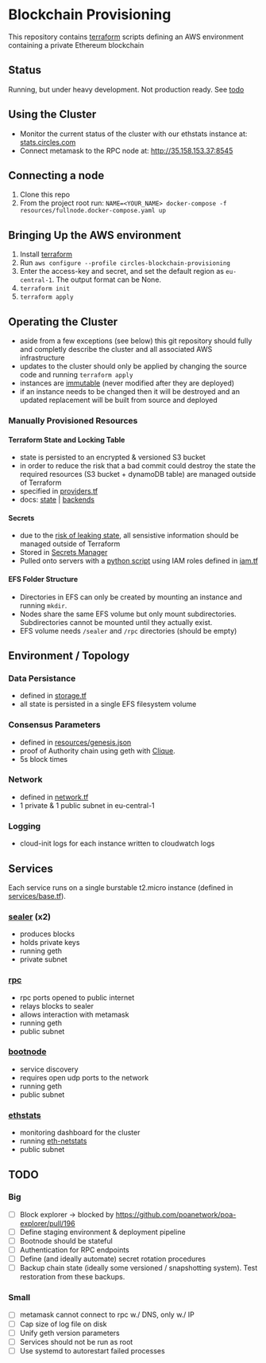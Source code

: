 # Blockchain Provisioning

This repository contains [terraform](https://www.terraform.io/) scripts defining an AWS environment containing a private Ethereum blockchain

## Status

Running, but under heavy development. Not production ready. See [todo](#todo)

## Using the Cluster

- Monitor the current status of the cluster with our ethstats instance at: [stats.circles.com](http://stats.circles-chain.com)
- Connect metamask to the RPC node at: http://35.158.153.37:8545

## Connecting a node

1.  Clone this repo
1.  From the project root run: `NAME=<YOUR_NAME> docker-compose -f resources/fullnode.docker-compose.yaml up`

## Bringing Up the AWS environment

1.  Install [terraform](https://www.terraform.io/)
1.  Run `aws configure --profile circles-blockchain-provisioning`
1.  Enter the access-key and secret, and set the default region as `eu-central-1`. The output format can be None.
1.  `terraform init`
1.  `terraform apply`

## Operating the Cluster

- aside from a few exceptions (see below) this git repository should fully and completly describe the cluster and all associated AWS infrastructure
- updates to the cluster should only be applied by changing the source code and running `terraform apply`
- instances are [immutable](https://www.digitalocean.com/community/tutorials/what-is-immutable-infrastructure) (never modified after they are deployed)
- if an instance needs to be changed then it will be destroyed and an updated replacement will be built from source and deployed

### Manually Provisioned Resources

#### Terraform State and Locking Table

- state is persisted to an encrypted & versioned S3 bucket
- in order to reduce the risk that a bad commit could destroy the state the required resources (S3 bucket + dynamoDB table) are managed outside of Terraform
- specified in [providers.tf](providers.tf)
- docs: [state](https://www.terraform.io/docs/state/index.html) | [backends](https://www.terraform.io/docs/backends/index.html)

#### Secrets

- due to the [risk of leaking state](https://www.terraform.io/docs/state/sensitive-data.html), all sensistive information should be managed outside of Terraform
- Stored in [Secrets Manager](https://aws.amazon.com/secrets-manager/)
- Pulled onto servers with a [python script](services/base/get_secret.py) using IAM roles defined in [iam.tf](secrets.tf)

#### EFS Folder Structure

- Directories in EFS can only be created by mounting an instance and running `mkdir`.
- Nodes share the same EFS volume but only mount subdirectories. Subdirectories cannot be mounted until they actually exist.
- EFS volume needs `/sealer` and `/rpc` directories (should be empty)

## Environment / Topology

### Data Persistance

- defined in [storage.tf](storage.tf)
- all state is persisted in a single EFS filesystem volume

### Consensus Parameters

- defined in [resources/genesis.json](resources/genesis.json)
- proof of Authority chain using geth with [Clique](https://github.com/ethereum/EIPs/issues/225).
- 5s block times

### Network

- defined in [network.tf](network.tf)
- 1 private & 1 public subnet in eu-central-1

### Logging

- cloud-init logs for each instance written to cloudwatch logs

## Services

Each service runs on a single burstable t2.micro instance (defined in [services/base.tf](services/base/main.tf)).

### [sealer](services/sealer/main.tf) (x2)

- produces blocks
- holds private keys
- running geth
- private subnet

### [rpc](services/rpc/main.tf)

- rpc ports opened to public internet
- relays blocks to sealer
- allows interaction with metamask
- running geth
- public subnet

### [bootnode](services/bootnode/main.tf)

- service discovery
- requires open udp ports to the network
- running geth
- public subnet

### [ethstats](services/ethstats.tf)

- monitoring dashboard for the cluster
- running [eth-netstats](https://github.com/cubedro/eth-netstats)
- public subnet

## TODO

### Big

- [ ] Block explorer -> blocked by https://github.com/poanetwork/poa-explorer/pull/196
- [ ] Define staging environment & deployment pipeline
- [ ] Bootnode should be stateful
- [ ] Authentication for RPC endpoints
- [ ] Define (and ideally automate) secret rotation procedures
- [ ] Backup chain state (ideally some versioned / snapshotting system). Test restoration from these backups.

### Small

- [ ] metamask cannot connect to rpc w./ DNS, only w./ IP
- [ ] Cap size of log file on disk
- [ ] Unify geth version parameters
- [ ] Services should not be run as root
- [ ] Use systemd to autorestart failed processes
